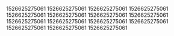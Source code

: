 1526625275061
1526625275061
1526625275061
1526625275061
1526625275061
1526625275061
1526625275061
1526625275061
1526625275061
1526625275061
1526625275061
1526625275061
1526625275061
1526625275061
1526625275061